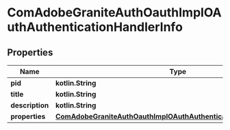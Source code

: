 
# ComAdobeGraniteAuthOauthImplOAuthAuthenticationHandlerInfo

## Properties
Name | Type | Description | Notes
------------ | ------------- | ------------- | -------------
**pid** | **kotlin.String** |  |  [optional]
**title** | **kotlin.String** |  |  [optional]
**description** | **kotlin.String** |  |  [optional]
**properties** | [**ComAdobeGraniteAuthOauthImplOAuthAuthenticationHandlerProperties**](ComAdobeGraniteAuthOauthImplOAuthAuthenticationHandlerProperties.md) |  |  [optional]



